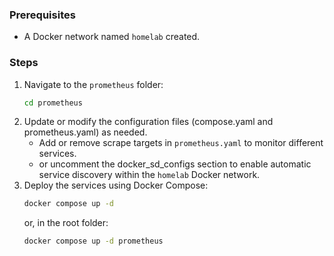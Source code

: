 ### Prerequisites
- A Docker network named `homelab` created.

### Steps
1. Navigate to the `prometheus` folder:
    ```bash
    cd prometheus
    ```
2. Update or modify the configuration files (compose.yaml and prometheus.yaml) as needed.
    - Add or remove scrape targets in `prometheus.yaml` to monitor different services.
    - or uncomment the docker_sd_configs section to enable automatic service discovery within the `homelab` Docker network.
3. Deploy the services using Docker Compose:
    ```bash
    docker compose up -d
    ```
    or, in the root folder:
    ```bash
    docker compose up -d prometheus
    ```